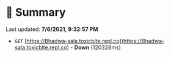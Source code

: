 # 📖 Summary
Last updated: **7/6/2021, 9:32:57 PM**

- `GET` [https://Bhadwa-sala.toxicblte.repl.co](https://Bhadwa-sala.toxicblte.repl.co) - **Down** (120328ms)
